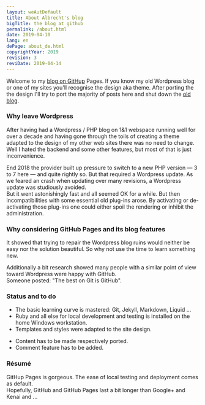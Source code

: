 ```yaml
---
layout: weAutDefault
title: About Albrecht's blog
bigTitle: the blog at github
permalink: /about.html
date: 2019-04-10
lang: en
dePage: about_de.html 
copyrightYear: 2019
revision: 3
reviDate: 2019-04-14
---
```


Welcome to my [blog on GitHup](/index.html "content/posts see here") Pages.
If you know my old Wordpress blog or one of my sites you'll recognise the
design aka theme. After porting the the design I'll try to port the majority
of posts here and shut down the 
[old blog](https://blog.a-weinert.de/le_blog/?lang=en "to the old Wordpress blog").

### Why leave Wordpress

After having had a Wordpress / PHP blog on 1&1 webspace running well for over
a decade and having gone through the toils of creating a theme adapted to the
design of my other web sites there was no need to change. Well I hated the 
backend and some other features, but most of that is just inconvenience.

End 2018 the provider built up pressure to switch to a new PHP version 
&mdash; 3 to 7 here &mdash; and quite rightly so. But that required a
Wordpress update. As we feared an crash when updating over many revisions,
a Wordpress update was studiously avoided.<br />
But it went astonishingly fast and all seemed OK for a while. But then incompatibilities with some essential old plug-ins arose. By activating or
de-activating those plug-ins one could either spoil the rendering or 
inhibit the administration.

### Why considering GitHub Pages and its blog features  

It showed that trying to repair the Wordpress blog ruins would neither be 
easy nor the solution beautiful. So why not use the time to learn something
new.

Additionally a bit research showed many people with a similar point of view
toward Wordpress were happy with GitHub.<br /> 
Someone posted: "The best on Git is GitHub". 

### Status and to do

+ The basic learning curve is mastered: Git, Jekyll, Markdown, Liquid ...
+ Ruby and all else for local development and testing is installed on
the home Windows workstation. 
+ Templates and styles were adapted to the site design.

- Content has to be made respectively ported.
- Comment feature has to be added.

### Résumé 

GitHup Pages is gorgeous. The ease of local testing and deployment comes as
default.<br />
Hopefully, GitHub and GitHub Pages last a bit longer than Google+ and Kenai 
and ...